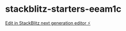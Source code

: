 # stackblitz-starters-eeam1c

[Edit in StackBlitz next generation editor ⚡️](https://stackblitz.com/~/github.com/MRMue/stackblitz-starters-eeam1c)